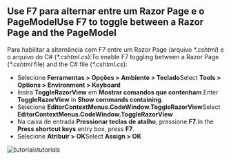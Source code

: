 <a name="f7"></a>
## <a name="use-f7-to-toggle-between-a-razor-page-and-the-pagemodel"></a><span data-ttu-id="467e3-101">Use F7 para alternar entre um Razor Page e o PageModel</span><span class="sxs-lookup"><span data-stu-id="467e3-101">Use F7 to toggle between a Razor Page and the PageModel</span></span>

<span data-ttu-id="467e3-102">Para habilitar a alternância com F7 entre um Razor Page (arquivo *\*.cshtml*) e o arquivo do C# (*\*.cshtml.cs*):</span><span class="sxs-lookup"><span data-stu-id="467e3-102">To enable F7 toggling between a Razor Page (*\*.cshtml* file) and the C# file (*\*.cshtml.cs*):</span></span>

* <span data-ttu-id="467e3-103">Selecione **Ferramentas > Opções > Ambiente > Teclado**</span><span class="sxs-lookup"><span data-stu-id="467e3-103">Select **Tools > Options > Environment > Keyboard**</span></span>
* <span data-ttu-id="467e3-104">Insira **ToggleRazorView** em **Mostrar comandos que contenham**.</span><span class="sxs-lookup"><span data-stu-id="467e3-104">Enter **ToggleRazorView** in **Show commands containing**.</span></span>
* <span data-ttu-id="467e3-105">Selecione **EditorContextMenus.CodeWindow.ToggleRazorView**</span><span class="sxs-lookup"><span data-stu-id="467e3-105">Select **EditorContextMenus.CodeWindow.ToggleRazorView**</span></span>
* <span data-ttu-id="467e3-106">Na caixa de entrada **Pressionar teclas de atalho**, pressione **F7**.</span><span class="sxs-lookup"><span data-stu-id="467e3-106">In the **Press shortcut keys** entry box, press **F7**.</span></span>
* <span data-ttu-id="467e3-107">Selecione **Atribuir > OK**</span><span class="sxs-lookup"><span data-stu-id="467e3-107">Select **Assign > OK**</span></span>

![<span data-ttu-id="467e3-108">tutoriais</span><span class="sxs-lookup"><span data-stu-id="467e3-108">tutorials</span></span> ](~/tutorials/razor-pages/razor-pages-start/_static/F7.png)
<!-- 
![preceding instructions](~/includes/RP/_static/F7.png)

![_static/F7.pngs](_static/F7.png)
-->

